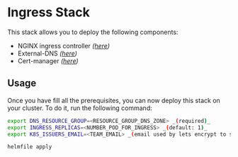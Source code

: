 # Ingress Stack

This stack allows you to deploy the following components:

* NGINX ingress controller _([here](https://github.com/kubernetes/ingress-nginx))_
* External-DNS _([here](https://github.com/kubernetes-incubator/external-dns))_
* Cert-manager _([here](https://github.com/jetstack/cert-manager))_

## Usage

Once you have fill all the prerequisites, you can now deploy this stack on your cluster. To do it, run the following command:

```bash
export DNS_RESOURCE_GROUP=<RESOURCE_GROUP_DNS_ZONE> _(required)_
export INGRESS_REPLICAS=<NUMBER_POD_FOR_INGRESS> _(default: 1)_
export K8S_ISSUERS_EMAIL=<TEAM_EMAIL> _(email used by lets encrypt to send notification.)_

helmfile apply
```
